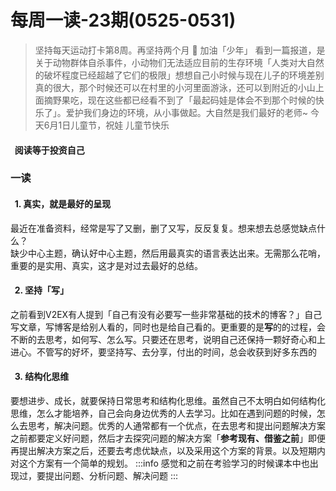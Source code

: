 # 每周一读-23期(0525-0531)

> 坚持每天运动打卡第8周。再坚持两个月 💪 加油「少年」
> 看到一篇报道，是关于动物群体自杀事件，小动物们无法适应目前的生存环境「人类对大自然的破坏程度已经超越了它们的极限」想想自己小时候与现在儿子的环境差别真的很大，那个时候还可以在村里的小河里面游泳，还可以到附近的小山上面摘野果吃，现在这些都已经看不到了「最起码娃是体会不到那个时候的快乐了」。爱护我们身边的环境，从小事做起。大自然是我们最好的老师~
> 今天6月1日儿童节，祝娃 儿童节快乐

<a name="RNwux"></a>
####   阅读等于投资自己  
<a name="6Gmos"></a>
### 一读
<a name="hqO68"></a>
####   1. 真实，就是最好的呈现
最近在准备资料，经常是写了又删，删了又写，反反复复。想来想去总感觉缺点什么？<br />缺少中心主题，确认好中心主题，然后用最真实的语言表达出来。无需那么花哨，重要的是实用、真实，这才是对过去最好的总结。<br />

<a name="mcsvd"></a>
####   2. 坚持「写」
之前看到V2EX有人提到「自己有没有必要写一些非常基础的技术的博客？」自己写文章，写博客是给别人看的，同时也是给自己看的。更重要的是**写**的的过程，会不断的去思考，如何写、怎么写。只要还在思考，说明自己还保持一颗好奇心和上进心。不管写的好坏，要坚持写、去分享，付出的时间，总会收获到好多东西的<br />

<a name="Tt7SB"></a>
####   3. 结构化思维
要想进步、成长，就要保持日常思考和结构化思维。虽然自己不太明白如何结构化思维，怎么才能培养，自己会向身边优秀的人去学习。比如在遇到问题的时候，怎么去思考，解决问题。优秀的人通常都有一个优点，在去思考和提出问题解决方案之前都要定义好问题，然后才去探究问题的解决方案「**参考现有、借鉴之前**」即便再提出解决方案之后，还要去考虑优缺点，以及采用这个方案的背景。以及短期内对这个方案有一个简单的规划。
:::info
感觉和之前在考验学习的时候课本中也出现过，要提出问题、分析问题、解决问题
:::
